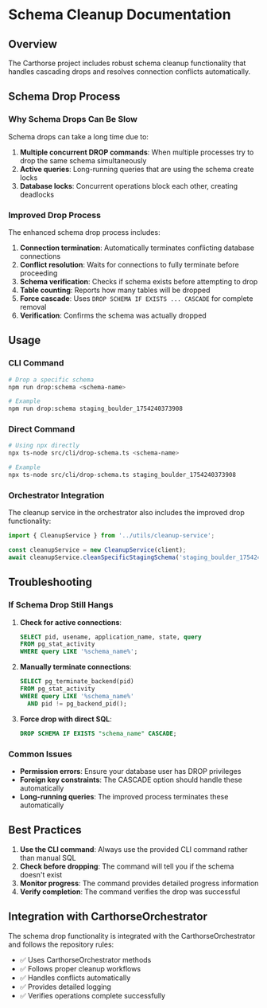 # Schema Cleanup Documentation

## Overview

The Carthorse project includes robust schema cleanup functionality that handles cascading drops and resolves connection conflicts automatically.

## Schema Drop Process

### Why Schema Drops Can Be Slow

Schema drops can take a long time due to:

1. **Multiple concurrent DROP commands**: When multiple processes try to drop the same schema simultaneously
2. **Active queries**: Long-running queries that are using the schema create locks
3. **Database locks**: Concurrent operations block each other, creating deadlocks

### Improved Drop Process

The enhanced schema drop process includes:

1. **Connection termination**: Automatically terminates conflicting database connections
2. **Conflict resolution**: Waits for connections to fully terminate before proceeding
3. **Schema verification**: Checks if schema exists before attempting to drop
4. **Table counting**: Reports how many tables will be dropped
5. **Force cascade**: Uses `DROP SCHEMA IF EXISTS ... CASCADE` for complete removal
6. **Verification**: Confirms the schema was actually dropped

## Usage

### CLI Command

```bash
# Drop a specific schema
npm run drop:schema <schema-name>

# Example
npm run drop:schema staging_boulder_1754240373908
```

### Direct Command

```bash
# Using npx directly
npx ts-node src/cli/drop-schema.ts <schema-name>

# Example
npx ts-node src/cli/drop-schema.ts staging_boulder_1754240373908
```

### Orchestrator Integration

The cleanup service in the orchestrator also includes the improved drop functionality:

```typescript
import { CleanupService } from '../utils/cleanup-service';

const cleanupService = new CleanupService(client);
await cleanupService.cleanSpecificStagingSchema('staging_boulder_1754240373908');
```

## Troubleshooting

### If Schema Drop Still Hangs

1. **Check for active connections**:
   ```sql
   SELECT pid, usename, application_name, state, query 
   FROM pg_stat_activity 
   WHERE query LIKE '%schema_name%';
   ```

2. **Manually terminate connections**:
   ```sql
   SELECT pg_terminate_backend(pid) 
   FROM pg_stat_activity 
   WHERE query LIKE '%schema_name%' 
     AND pid != pg_backend_pid();
   ```

3. **Force drop with direct SQL**:
   ```sql
   DROP SCHEMA IF EXISTS "schema_name" CASCADE;
   ```

### Common Issues

- **Permission errors**: Ensure your database user has DROP privileges
- **Foreign key constraints**: The CASCADE option should handle these automatically
- **Long-running queries**: The improved process terminates these automatically

## Best Practices

1. **Use the CLI command**: Always use the provided CLI command rather than manual SQL
2. **Check before dropping**: The command will tell you if the schema doesn't exist
3. **Monitor progress**: The command provides detailed progress information
4. **Verify completion**: The command verifies the drop was successful

## Integration with CarthorseOrchestrator

The schema drop functionality is integrated with the CarthorseOrchestrator and follows the repository rules:

- ✅ Uses CarthorseOrchestrator methods
- ✅ Follows proper cleanup workflows
- ✅ Handles conflicts automatically
- ✅ Provides detailed logging
- ✅ Verifies operations complete successfully 